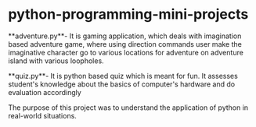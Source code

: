 # python-programming-mini-projects
<p>**adventure.py**- It is gaming application, which deals with imagination based adventure game, where using direction commands user make the imaginative character go to various locations for adventure on adventure island with various loopholes.</p>
<p> **quiz.py**- It is python based quiz which is meant for fun. It assesses student's knowledge about the basics of computer's hardware and do evaluation accordingly</p>
<p>The purpose of this project was to understand the application of python in real-world situations.</p>
